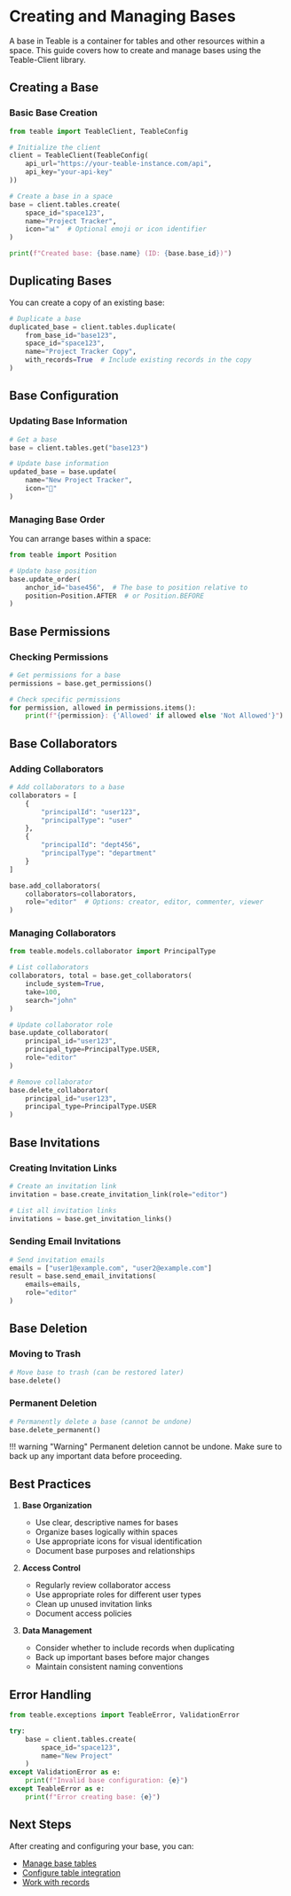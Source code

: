 # Creating and Managing Bases

A base in Teable is a container for tables and other resources within a space. This guide covers how to create and manage bases using the Teable-Client library.

## Creating a Base

### Basic Base Creation

```python
from teable import TeableClient, TeableConfig

# Initialize the client
client = TeableClient(TeableConfig(
    api_url="https://your-teable-instance.com/api",
    api_key="your-api-key"
))

# Create a base in a space
base = client.tables.create(
    space_id="space123",
    name="Project Tracker",
    icon="📊"  # Optional emoji or icon identifier
)

print(f"Created base: {base.name} (ID: {base.base_id})")
```

## Duplicating Bases

You can create a copy of an existing base:

```python
# Duplicate a base
duplicated_base = client.tables.duplicate(
    from_base_id="base123",
    space_id="space123",
    name="Project Tracker Copy",
    with_records=True  # Include existing records in the copy
)
```

## Base Configuration

### Updating Base Information

```python
# Get a base
base = client.tables.get("base123")

# Update base information
updated_base = base.update(
    name="New Project Tracker",
    icon="🚀"
)
```

### Managing Base Order

You can arrange bases within a space:

```python
from teable import Position

# Update base position
base.update_order(
    anchor_id="base456",  # The base to position relative to
    position=Position.AFTER  # or Position.BEFORE
)
```

## Base Permissions

### Checking Permissions

```python
# Get permissions for a base
permissions = base.get_permissions()

# Check specific permissions
for permission, allowed in permissions.items():
    print(f"{permission}: {'Allowed' if allowed else 'Not Allowed'}")
```

## Base Collaborators

### Adding Collaborators

```python
# Add collaborators to a base
collaborators = [
    {
        "principalId": "user123",
        "principalType": "user"
    },
    {
        "principalId": "dept456",
        "principalType": "department"
    }
]

base.add_collaborators(
    collaborators=collaborators,
    role="editor"  # Options: creator, editor, commenter, viewer
)
```

### Managing Collaborators

```python
from teable.models.collaborator import PrincipalType

# List collaborators
collaborators, total = base.get_collaborators(
    include_system=True,
    take=100,
    search="john"
)

# Update collaborator role
base.update_collaborator(
    principal_id="user123",
    principal_type=PrincipalType.USER,
    role="editor"
)

# Remove collaborator
base.delete_collaborator(
    principal_id="user123",
    principal_type=PrincipalType.USER
)
```

## Base Invitations

### Creating Invitation Links

```python
# Create an invitation link
invitation = base.create_invitation_link(role="editor")

# List all invitation links
invitations = base.get_invitation_links()
```

### Sending Email Invitations

```python
# Send invitation emails
emails = ["user1@example.com", "user2@example.com"]
result = base.send_email_invitations(
    emails=emails,
    role="editor"
)
```

## Base Deletion

### Moving to Trash

```python
# Move base to trash (can be restored later)
base.delete()
```

### Permanent Deletion

```python
# Permanently delete a base (cannot be undone)
base.delete_permanent()
```

!!! warning "Warning"
    Permanent deletion cannot be undone. Make sure to back up any important data before proceeding.

## Best Practices

1. **Base Organization**
   - Use clear, descriptive names for bases
   - Organize bases logically within spaces
   - Use appropriate icons for visual identification
   - Document base purposes and relationships

2. **Access Control**
   - Regularly review collaborator access
   - Use appropriate roles for different user types
   - Clean up unused invitation links
   - Document access policies

3. **Data Management**
   - Consider whether to include records when duplicating
   - Back up important bases before major changes
   - Maintain consistent naming conventions

## Error Handling

```python
from teable.exceptions import TeableError, ValidationError

try:
    base = client.tables.create(
        space_id="space123",
        name="New Project"
    )
except ValidationError as e:
    print(f"Invalid base configuration: {e}")
except TeableError as e:
    print(f"Error creating base: {e}")
```

## Next Steps

After creating and configuring your base, you can:

- [Manage base tables](../tables/creation.md)
- [Configure table integration](table-integration.md)
- [Work with records](../records/create.md)
